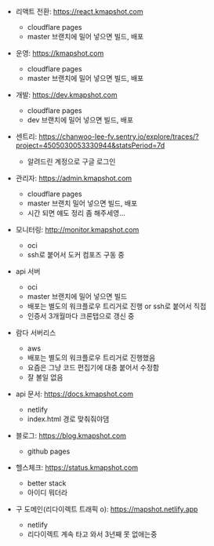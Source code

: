 - 리액트 전환: https://react.kmapshot.com
  - cloudflare pages
  - master 브랜치에 밀어 넣으면 빌드, 배포
- 운영: https://kmapshot.com
  - cloudflare pages
  - master 브랜치에 밀어 넣으면 빌드, 배포
- 개발: https://dev.kmapshot.com
  - cloudflare pages
  - dev 브랜치에 밀어 넣으면 빌드, 배포
- 센트리: https://chanwoo-lee-fv.sentry.io/explore/traces/?project=4505030053330944&statsPeriod=7d
  - 알려드린 계정으로 구글 로그인
- 관리자: https://admin.kmapshot.com
  - cloudflare pages
  - master 브랜치 밀어 넣으면 빌드, 배포
  - 시간 되면 얘도 정리 좀 해주세영...
  
- 모니터링: http://monitor.kmapshot.com
  - oci
  - ssh로 붙어서 도커 컴포즈 구동 중
- api 서버
  - oci
  - master 브랜치에 밀어 넣으면 빌드
  - 배포는 별도의 워크플로우 트리거로 진행 or ssh로 붙어서 직접
  - 인증서 3개월마다 크론탭으로 갱신 중
- 람다 서버리스
  - aws
  - 배포는 별도의 워크플로우 트리거로 진행했음
  - 요즘은 그냥 코드 편집기에 대충 붙어서 수정함
  - 잘 볼일 없음
- api 문서: https://docs.kmapshot.com
  - netlify
  - index.html 경로 맞춰줘야댐
- 블로그: https://blog.kmapshot.com
  - github pages
- 헬스체크: https://status.kmapshot.com
  - better stack
  - 아이디 뭐더라
- 구 도메인(리다이렉트 트래픽 o): https://mapshot.netlify.app
  - netlify
  - 리다이렉트 계속 타고 와서 3년째 못 없애는중 
